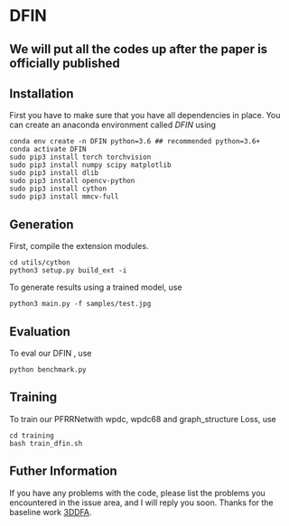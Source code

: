 # DFIN 
## We will put all the codes up after the paper is officially published
## Installation
First you have to make sure that you have all dependencies in place.
You can create an anaconda environment called *DFIN* using

```
conda env create -n DFIN python=3.6 ## recommended python=3.6+
conda activate DFIN
sudo pip3 install torch torchvision 
sudo pip3 install numpy scipy matplotlib
sudo pip3 install dlib
sudo pip3 install opencv-python
sudo pip3 install cython
sudo pip3 install mmcv-full
```
## Generation
First, compile the extension modules.
```
cd utils/cython
python3 setup.py build_ext -i
```
To generate results using a trained model, use
```
python3 main.py -f samples/test.jpg 
```
## Evaluation
To eval our DFIN , use
```
python benchmark.py
```
## Training
To train our PFRRNetwith wpdc, wpdc68 and graph_structure Loss, use
```
cd training
bash train_dfin.sh
```
## Futher Information
If you have any problems with the code, please list the problems you encountered in the issue area, and I will reply you soon. Thanks for the baseline work [3DDFA](https://github.com/cleardusk/3DDFA).
